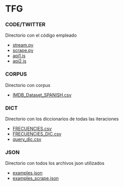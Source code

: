 # TFG

### CODE/TWITTER
Directorio con el código empleado
- [stream.py](https://github.com/injustweet-tfg/Data-Recollection/blob/master/code/twitter/stream.py)   
- [scrape.py](https://github.com/injustweet-tfg/Data-Recollection/blob/master/code/twitter/scrape.py)  
- [api1.js](https://github.com/injustweet-tfg/Data-Recollection/blob/master/code/twitter/api1.js)  
- [api2.js](https://github.com/injustweet-tfg/Data-Recollection/blob/master/code/twitter/api2.js)  
    
### CORPUS
Directorio con corpus
- [IMDB_Dataset_SPANISH.csv](https://github.com/injustweet-tfg/Data-Recollection/blob/master/corpus/IMDB_Dataset_SPANISH.csv)   

### DICT
Directorio con los diccionarios de todas las iteraciones
- [FRECUENCIES.csv](https://github.com/injustweet-tfg/Data-Recollection/blob/master/dict/FRECUENCIES.csv)  
- [FRECUENCIES_DIC.csv](https://github.com/injustweet-tfg/Data-Recollection/blob/master/dict/FRECUENCIES_DIC.csv)  
- [query_dic.csv](https://github.com/injustweet-tfg/Data-Recollection/blob/master/dict/query_dic.csv)  
### JSON
Directorio con todos los archivos json utilizados
- [examples.json](https://github.com/injustweet-tfg/Data-Recollection/blob/master/json/FRECUENCIES.csv)  
- [examples_scrape.json](https://github.com/injustweet-tfg/Data-Recollection/blob/master/json/FRECUENCIES_DIC.csv) 
